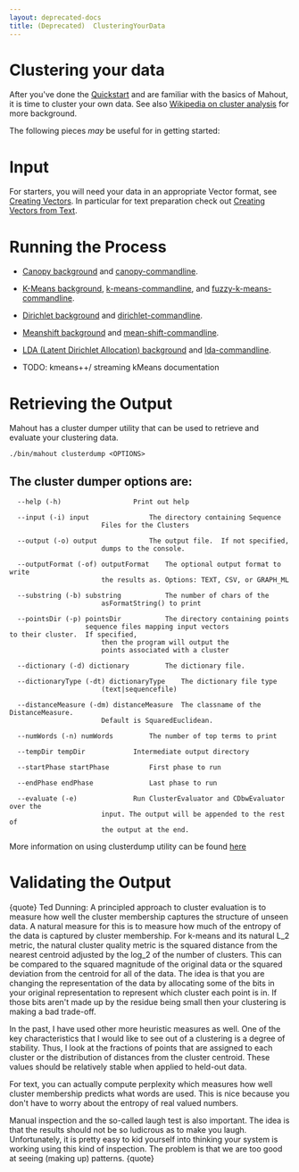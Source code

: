 ```yaml
---
layout: deprecated-docs
title: (Deprecated)  ClusteringYourData
---
```



# Clustering your data

After you've done the [Quickstart](quickstart.html) and are familiar with the basics of Mahout, it is time to cluster your own
data. See also [Wikipedia on cluster analysis](en.wikipedia.org/wiki/Cluster_analysis) for more background.

The following pieces *may* be useful for in getting started:

<a name="ClusteringYourData-Input"></a>
# Input

For starters, you will need your data in an appropriate Vector format, see [Creating Vectors](../basics/creating-vectors.html).
In particular for text preparation check out [Creating Vectors from Text](../basics/creating-vectors-from-text.html).


<a name="ClusteringYourData-RunningtheProcess"></a>
# Running the Process

* [Canopy background](canopy-clustering.html) and [canopy-commandline](canopy-commandline.html).

* [K-Means background](k-means-clustering.html), [k-means-commandline](k-means-commandline.html), and
[fuzzy-k-means-commandline](fuzzy-k-means-commandline.html).

* [Dirichlet background](dirichlet-process-clustering.html) and [dirichlet-commandline](dirichlet-commandline.html).

* [Meanshift background](mean-shift-clustering.html) and [mean-shift-commandline](mean-shift-commandline.html).

* [LDA (Latent Dirichlet Allocation) background](-latent-dirichlet-allocation.html) and [lda-commandline](lda-commandline.html).

* TODO: kmeans++/ streaming kMeans documentation


<a name="ClusteringYourData-RetrievingtheOutput"></a>
# Retrieving the Output

Mahout has a cluster dumper utility that can be used to retrieve and evaluate your clustering data.

    ./bin/mahout clusterdump <OPTIONS>


<a name="ClusteringYourData-Theclusterdumperoptionsare:"></a>
## The cluster dumper options are:

      --help (-h)				   Print out help	
	    
      --input (-i) input			   The directory containing Sequence    
    					   Files for the Clusters	    

      --output (-o) output			   The output file.  If not specified,  
    					   dumps to the console.

      --outputFormat (-of) outputFormat	   The optional output format to write
    					   the results as. Options: TEXT, CSV, or GRAPH_ML		 

      --substring (-b) substring		   The number of chars of the	    
    					   asFormatString() to print	
    
      --pointsDir (-p) pointsDir		   The directory containing points  
 					   sequence files mapping input vectors     					   to their cluster.  If specified, 
    					   then the program will output the 
    					   points associated with a cluster 

      --dictionary (-d) dictionary		   The dictionary file. 	    

      --dictionaryType (-dt) dictionaryType    The dictionary file type	    
    					   (text|sequencefile)

      --distanceMeasure (-dm) distanceMeasure  The classname of the DistanceMeasure.
    					   Default is SquaredEuclidean.     

      --numWords (-n) numWords		   The number of top terms to print 

      --tempDir tempDir			   Intermediate output directory

      --startPhase startPhase		   First phase to run

      --endPhase endPhase			   Last phase to run

      --evaluate (-e)			   Run ClusterEvaluator and CDbwEvaluator over the
    					   input. The output will be appended to the rest of
    					   the output at the end.   


More information on using clusterdump utility can be found [here](cluster-dumper.html)

<a name="ClusteringYourData-ValidatingtheOutput"></a>
# Validating the Output

{quote}
Ted Dunning: A principled approach to cluster evaluation is to measure how well the
cluster membership captures the structure of unseen data.  A natural
measure for this is to measure how much of the entropy of the data is
captured by cluster membership.  For k-means and its natural L_2 metric,
the natural cluster quality metric is the squared distance from the nearest
centroid adjusted by the log_2 of the number of clusters.  This can be
compared to the squared magnitude of the original data or the squared
deviation from the centroid for all of the data.  The idea is that you are
changing the representation of the data by allocating some of the bits in
your original representation to represent which cluster each point is in. 
If those bits aren't made up by the residue being small then your
clustering is making a bad trade-off.

In the past, I have used other more heuristic measures as well.  One of the
key characteristics that I would like to see out of a clustering is a
degree of stability.  Thus, I look at the fractions of points that are
assigned to each cluster or the distribution of distances from the cluster
centroid. These values should be relatively stable when applied to held-out
data.

For text, you can actually compute perplexity which measures how well
cluster membership predicts what words are used.  This is nice because you
don't have to worry about the entropy of real valued numbers.

Manual inspection and the so-called laugh test is also important.  The idea
is that the results should not be so ludicrous as to make you laugh.
Unfortunately, it is pretty easy to kid yourself into thinking your system
is working using this kind of inspection.  The problem is that we are too
good at seeing (making up) patterns.
{quote}

